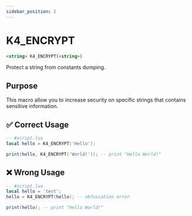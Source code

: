 ```yaml
---
sidebar_position: 2
---
```


# K4_ENCRYPT

```md
<string> K4_ENCRYPT(<string>)
```

Protect a string from constants dumping.

## Purpose

This macro allow you to increase security on specific strings that contains sensitive information.

## ✅ Correct Usage

```lua
-- #script.lua
local hello = K4_ENCRYPT('Hello');

print(hello, K4_ENCRYPT('World!')); -- print "Hello World!"
```

## ❌ Wrong Usage

```lua
-- #script.lua
local hello = 'test';
hello = K4_ENCRYPT(hello); -- obfuscation error

print(hello); -- print "Hello World!"
```
